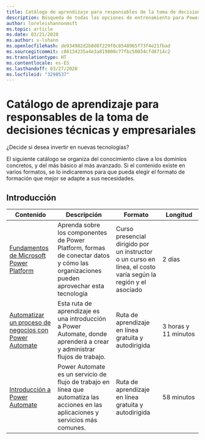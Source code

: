 ```yaml
---
title: Catálogo de aprendizaje para responsables de la toma de decisiones técnicas y empresariales
description: Búsqueda de todas las opciones de entrenamiento para Power Automation
author: loreleishannonmsft
ms.topic: article
ms.date: 03/21/2020
ms.author: v-lshann
ms.openlocfilehash: de934982d2b8d0f229f0c8548965f73f4e21fbad
ms.sourcegitcommit: c86134235a4e3a819800c77fbc50034cfd8714c2
ms.translationtype: HT
ms.contentlocale: es-ES
ms.lasthandoff: 03/27/2020
ms.locfileid: "3298537"
---
```

# <a name="business-and-technical-decision-makers-learning-catalog"></a>Catálogo de aprendizaje para responsables de la toma de decisiones técnicas y empresariales

¿Decide si desea invertir en nuevas tecnologías? 

El siguiente catálogo se organiza del conocimiento clave a los dominios concretos, y del más básico al más avanzado. Si el contenido existe en varios formatos, se lo indicaremos para que pueda elegir el formato de formación que mejor se adapte a sus necesidades. 

## <a name="get-started"></a>Introducción<a name="get-started"></a>
|Contenido  |Descripción | Formato  | Longitud   |
|-----------------------------------------------------------------------------------------------------------------------------|------------------------------------------------------------------------------------------------------------------------|--------------------------------------------------------------------------------|--------------------|
| [Fundamentos de Microsoft Power Platform](https://docs.microsoft.com/learn/certifications/courses/pl-900t00)                  | Aprenda sobre los componentes de Power Platform, formas de conectar datos y cómo las organizaciones pueden aprovechar esta tecnología | Curso presencial dirigido por un instructor o un curso en línea, el costo varía según la región y el asociado | 2 días             |
| [Automatizar un proceso de negocios con Power Automate](https://docs.microsoft.com/learn/paths/automate-process-power-automate/) | Esta ruta de aprendizaje es una introducción a Power Automate, donde aprenderá a crear y administrar flujos de trabajo.  | Ruta de aprendizaje en línea gratuita y autodirigida                                          | 3 horas y 11 minutos |
| [Introducción a Power Automate](https://docs.microsoft.com/learn/modules/get-started-flows/)                              | Power Automate es un servicio de flujo de trabajo en línea que automatiza las acciones en las aplicaciones y servicios más comunes.          | Ruta de aprendizaje en línea gratuita y autodirigida                                          | 58 minutos         |